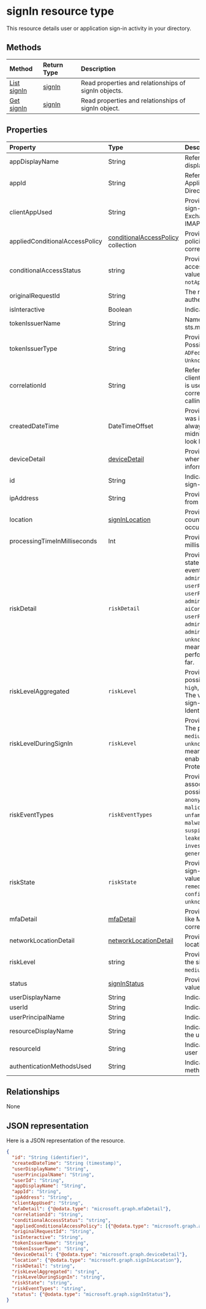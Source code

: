 # signIn resource type
This resource details user or application sign-in activity in your directory. 

## Methods

| Method		   | Return Type	|Description|
|:---------------|:--------|:----------|
|[List signIn](../api/signin_list.md) | [signIn](signin.md) |Read properties and relationships of signIn objects.|
|[Get signIn](../api/signin_get.md) | [signIn](signin.md) |Read properties and relationships of signIn object.|

## Properties
| Property	   | Type	|Description|
|:---------------|:--------|:----------|
|appDisplayName|String|Refers to the application name displayed in the Azure Portal.|
|appId|String|Refers to the Unique GUID representing Application Id in the Azure Active Directory.|
|clientAppUsed|String|Provides the legacy client used for sign-in activty.E.g. includes Browser, Exchange Active Sync,Modern clients, IMAP, MAPI, SMTP, POP.|
|appliedConditionalAccessPolicy|[conditionalAccessPolicy](conditionalaccesspolicy.md) collection|Provides a list of conditional access policies that are triggered by the corresponding sign-in activity.|
|conditionalAccessStatus|string| Provides the status of the conditional access policy triggered. Possible values are: `success`, `failure`, `notApplied`, `unknownFutureValue`.|
|originalRequestId|String|The request id of the first request in the authentication sequence.|
|isInteractive|Boolean|Indicates if a signIn is interactive or not.|
|tokenIssuerName|String|Name of the identity Provider (e.g. sts.microsoft.com)|
|tokenIssuerType|String|Provides the type of identityProvider. Possible values are `AzureAD`, `ADFederationServices`, `UnknownFutureValue`.|
|correlationId|String|Refers to the ID that's sent from the client when the sign-in is initiated. This is used for troubleshooting the corresponding sign-in activity when calling helpdesk or support.|
|createdDateTime|DateTimeOffset|Provides the date and time the sign-in was initiated. The Timestamp type is always in UTC time. For example, midnight UTC on Jan 1, 2014 would look like this: `'2014-01-01T00:00:00Z'`|
|deviceDetail|[deviceDetail](devicedetail.md)|Provides the device information from where the sign-in occurred. It inclules information like deviceId, OS, browser. |
|id|String|Indicates unique ID representing the sign-in activity.|
|ipAddress|String|Provides the IP address of the client from where the sign-in occurred.|
|location|[signInLocation](signinlocation.md)|Provides the city, state and 2 letter country code from where the sign-in occurred.|
|processingTimeInMilliseconds|Int|Provides the request processing time in milliseconds in AD STS|
|riskDetail|`riskDetail`|Provides the 'reason' behind a specific state of a risky user, sign-in or a risk event. The possible values are: `none`, `adminGeneratedTemporaryPassword`, `userPerformedSecuredPasswordChange`, `userPerformedSecuredPasswordReset`, `adminConfirmedSigninSafe`, `aiConfirmedSigninSafe`, `userPassedMFADrivenByRiskBasedPolicy`, `adminDismissedAllRiskForUser`, `adminConfirmedSigninCompromised`, `unknownFutureValue`. The value `none` means that no action has been performed on the user or sign-in so far.|
|riskLevelAggregated|`riskLevel`|Provides the aggregated risk level. The possible values are: `none`, `low`, `medium`, `high`, `hidden`, and `unknownFutureValue`. The value `hidden` means the user or sign-in was not enabled for Azure AD Identity Protection.|
|riskLevelDuringSignIn|`riskLevel`|Provides the risk level during sign-in. The possible values are: `none`, `low`, `medium`, `high`, `hidden`, and `unknownFutureValue`. The value `hidden` means the user or sign-in was not enabled for Azure AD Identity Protection.|
|riskEventTypes|`riskEventTypes`|Provides the list of risk event types associated with the sign-in. The possible values are: `unlikelyTravel`, `anonymizedIPAddress`, `maliciousIPAddress`, `unfamiliarFeatures`, `malwareInfectedIPAddress`, `suspiciousIPAddress`, `leakedCredentials`, `investigationsThreatIntelligence`,  `generic`, and `unknownFutureValue`.|
|riskState|`riskState`|Provides the 'risk state' of a risky user, sign-in or a risk event. The possible values are: `none`, `confirmedSafe`, `remediated`, `dismissed`, `atRisk`, `confirmedCompromised`, `unknownFutureValue`.|
|mfaDetail|[mfaDetail](mfadetail.md)|Provides the MFA related information like MFA Required, MFA Status for the corresponding sign-in.|
|networkLocationDetail|[networkLocationDetail](networkLocationDetail.md)|Provides details about the network location.|
|riskLevel|string| Provides the risk level associated with the sign-in.Possible values are: `low`, `medium`, `high`.|
|status|[signInStatus](signinstatus.md)|Provides the sign-in status. Possible values include `Success` and `Failure`.|
|userDisplayName|String|Indicates the display Name of the User.|
|userId|String|Indicates the userId of the user.|
|userPrincipalName|String|Indicates the UPN of the user.|
|resourceDisplayName|String|Indicates the name of the resource that the user signed into|
|resourceId|String|Indicates the Id of the resource that the user signed into.|
|authenticationMethodsUsed|String|Indicates the list of Authentication methods used|

## Relationships
None


## JSON representation

Here is a JSON representation of the resource.

<!-- {
  "blockType": "resource",
  "optionalProperties": [

  ],
  "@odata.type": "microsoft.graph.signIn"
}-->

```json
{
  "id": "String (identifier)",
  "createdDateTime": "String (timestamp)",
  "userDisplayName": "String",
  "userPrincipalName": "String",
  "userId": "String",
  "appDisplayName": "String",
  "appId": "String",
  "ipAddress": "String",
  "clientAppUsed": "String",
  "mfaDetail": {"@odata.type": "microsoft.graph.mfaDetail"},
  "correlationId": "String",
  "conditionalAccessStatus": "string",
  "appliedConditionalAccessPolicy": [{"@odata.type": "microsoft.graph.appliedConditionalAccessPolicy"}],
  "originalRequestId": "String",
  "isInteractive": "String",
  "tokenIssuerName": "String",
  "tokenIssuerType": "String",
  "deviceDetail": {"@odata.type": "microsoft.graph.deviceDetail"},
  "location": {"@odata.type": "microsoft.graph.signInLocation"},
  "riskDetail": "string",
  "riskLevelAggregated": "string",
  "riskLevelDuringSignIn": "string",
  "riskState": "string",
  "riskEventTypes": "string",
  "status": {"@odata.type": "microsoft.graph.signInStatus"},
}

```

<!-- uuid: 8fcb5dbc-d5aa-4681-8e31-b001d5168d79
2015-10-25 14:57:30 UTC -->
<!-- {
  "type": "#page.annotation",
  "description": "signIn resource",
  "keywords": "",
  "section": "documentation",
  "tocPath": ""
}-->
